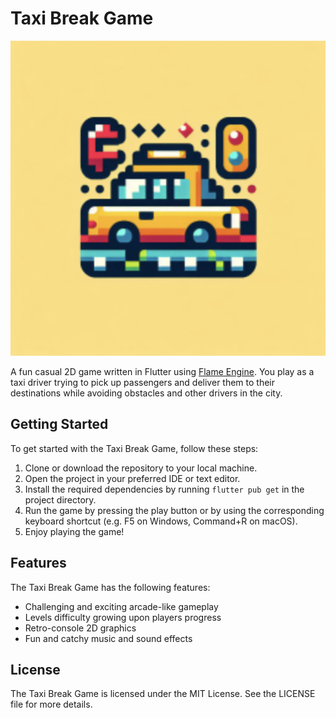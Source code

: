 # Taxi Break Game

![app-icon-small](/assets/app-icon-small.png)

A fun casual 2D game written in Flutter using [Flame Engine](https://flame-engine.org). 
You play as a taxi driver trying to pick up passengers and deliver them to their destinations while avoiding obstacles and other drivers in the city.

## Getting Started
To get started with the Taxi Break Game, follow these steps:
1. Clone or download the repository to your local machine.
2. Open the project in your preferred IDE or text editor.
3. Install the required dependencies by running `flutter pub get` in the project directory.
4. Run the game by pressing the play button or by using the corresponding keyboard shortcut (e.g. F5 on Windows, Command+R on macOS).
5. Enjoy playing the game!


## Features
The Taxi Break Game has the following features:
- Challenging and exciting arcade-like gameplay
- Levels difficulty growing upon players progress
- Retro-console 2D graphics
- Fun and catchy music and sound effects

## License
The Taxi Break Game is licensed under the MIT License. See the LICENSE file for more details.
